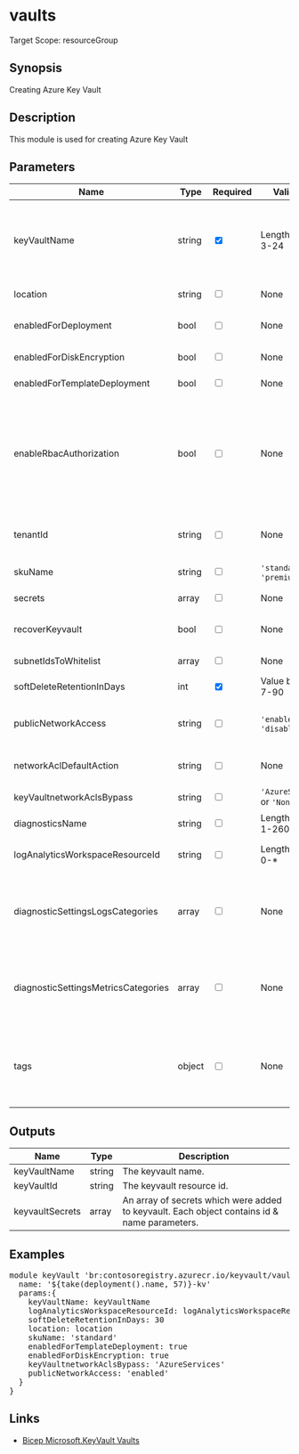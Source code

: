 # vaults

Target Scope: resourceGroup

## Synopsis
Creating Azure Key Vault

## Description
This module is used for creating Azure Key Vault

## Parameters
| Name | Type | Required | Validation | Default value | Description |
| -- |  -- | -- | -- | -- | -- |
| keyVaultName | string | <input type="checkbox" checked> | Length between 3-24 | <pre></pre> | The name of the KeyVault to upsert<br>Keyvault name restrictions:<br>- Keyvault names must be between 3 and 24 alphanumeric characters in length. The name must begin with a letter, end with a letter or digit, and not contain consecutive hyphens<br>- Your keyVaultName must be unique within Azure. |
| location | string | <input type="checkbox"> | None | <pre>resourceGroup().location</pre> | Specifies the Azure location where the resource should be created. Defaults to the resourcegroup location. |
| enabledForDeployment | bool | <input type="checkbox"> | None | <pre>false</pre> | Specifies whether Azure Virtual Machines are permitted to retrieve certificates stored as secrets from the key vault. |
| enabledForDiskEncryption | bool | <input type="checkbox"> | None | <pre>false</pre> | Specifies whether Azure Disk Encryption is permitted to retrieve secrets from the vault and unwrap keys. |
| enabledForTemplateDeployment | bool | <input type="checkbox"> | None | <pre>false</pre> | Specifies whether Azure Resource Manager is permitted to retrieve secrets from the key vault. |
| enableRbacAuthorization | bool | <input type="checkbox"> | None | <pre>false</pre> | Property that controls how data actions are authorized. When true, the key vault will use Role Based Access Control (RBAC) for authorization of data actions, <br>and the access policies specified in vault properties will be ignored. <br>When false, the key vault will use the access policies specified in vault properties, and any policy stored on Azure Resource Manager will be ignored. <br>If null or not specified, the vault is created with the default value of false. |
| tenantId | string | <input type="checkbox"> | None | <pre>subscription().tenantId</pre> | Specifies the Azure Active Directory tenant ID that should be used for authenticating requests to the key vault. Get it by using Get-AzSubscription cmdlet. Defaults to the current subscription\'s tenant. |
| skuName | string | <input type="checkbox"> | `'standard'` or `'premium'` | <pre>'standard'</pre> | Specifies whether the key vault is a standard vault or a premium vault. |
| secrets | array | <input type="checkbox"> | None | <pre>[]</pre> | Specifies all secrets {"secretName":"","secretValue":""} wrapped in a secure object. |
| recoverKeyvault | bool | <input type="checkbox"> | None | <pre>false</pre> | Specifies if you need to recover a Keyvault. This is mandatory whenever a deleted keyvault with the same name already existed in your subscription. |
| subnetIdsToWhitelist | array | <input type="checkbox"> | None | <pre>[]</pre> | Specifies the Resource ID\'s of the subnet(s) you want to whitelist on the KeyVault |
| softDeleteRetentionInDays | int | <input type="checkbox" checked> | Value between 7-90 | <pre></pre> | The soft-delete retention for keeping items after deleting them. |
| publicNetworkAccess | string | <input type="checkbox"> | `'enabled'` or `'disabled'` | <pre>'enabled'</pre> | Property to specify whether the vault will accept traffic from public internet. If set to \'disabled\' all traffic except private endpoint traffic and that that originates from trusted services will be blocked. |
| networkAclDefaultAction | string | <input type="checkbox"> | None | <pre>'Deny'</pre> | Defines if you want to default allow & deny traffic coming from non-whitelisted sources. Defaults to deny for security reasons. |
| keyVaultnetworkAclsBypass | string | <input type="checkbox"> | `'AzureServices'` or `'None'` | <pre>'None'</pre> | Define a bypass for AzureServices. Defaults to \'None\' |
| diagnosticsName | string | <input type="checkbox"> | Length between 1-260 | <pre>'AzurePlatformCentralizedLogging'</pre> | The name of the diagnostics. This defaults to `AzurePlatformCentralizedLogging`. |
| logAnalyticsWorkspaceResourceId | string | <input type="checkbox"> | Length between 0-* | <pre>''</pre> | The azure resource id of the log analytics workspace to log the diagnostics to. If you set this to an empty string, logging & diagnostics will be disabled. |
| diagnosticSettingsLogsCategories | array | <input type="checkbox"> | None | <pre>[<br>  {<br>    categoryGroup: 'allLogs'<br>    enabled: true<br>  }<br>]</pre> | Which log categories to enable; This defaults to `allLogs`. For array/object format, please refer to https://docs.microsoft.com/en-us/azure/templates/microsoft.insights/diagnosticsettings?tabs=bicep#logsettings. |
| diagnosticSettingsMetricsCategories | array | <input type="checkbox"> | None | <pre>[<br>  {<br>    categoryGroup: 'AllMetrics'<br>    enabled: true<br>  }<br>]</pre> | Which Metrics categories to enable; This defaults to `AllMetrics`. For array/object format, please refer to https://docs.microsoft.com/en-us/azure/templates/microsoft.insights/diagnosticsettings?tabs=bicep&pivots=deployment-language-bicep#metricsettings |
| tags | object | <input type="checkbox"> | None | <pre>{}</pre> | The tags to apply to this resource. This is an object with key/value pairs.<br>Example:<br>{<br>&nbsp;&nbsp;&nbsp;FirstTag: myvalue<br>&nbsp;&nbsp;&nbsp;SecondTag: another value<br>} |
## Outputs
| Name | Type | Description |
| -- |  -- | -- |
| keyVaultName | string | The keyvault name. |
| keyVaultId | string | The keyvault resource id. |
| keyvaultSecrets | array | An array of secrets which were added to keyvault. Each object contains id & name parameters. |
## Examples
<pre>
module keyVault 'br:contosoregistry.azurecr.io/keyvault/vaults:latest' = {
  name: '${take(deployment().name, 57)}-kv'
  params:{
    keyVaultName: keyVaultName
    logAnalyticsWorkspaceResourceId: logAnalyticsWorkspaceResourceId
    softDeleteRetentionInDays: 30
    location: location
    skuName: 'standard'
    enabledForTemplateDeployment: true
    enabledForDiskEncryption: true
    keyVaultnetworkAclsBypass: 'AzureServices'
    publicNetworkAccess: 'enabled'
  }
}
</pre>

## Links
- [Bicep Microsoft.KeyVault Vaults](https://learn.microsoft.com/en-us/azure/templates/microsoft.keyvault/vaults?pivots=deployment-language-bicep)


